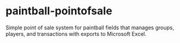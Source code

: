 # paintball-pointofsale
Simple point of sale system for paintball fields that manages groups, players, and transactions with exports to Microsoft Excel.
